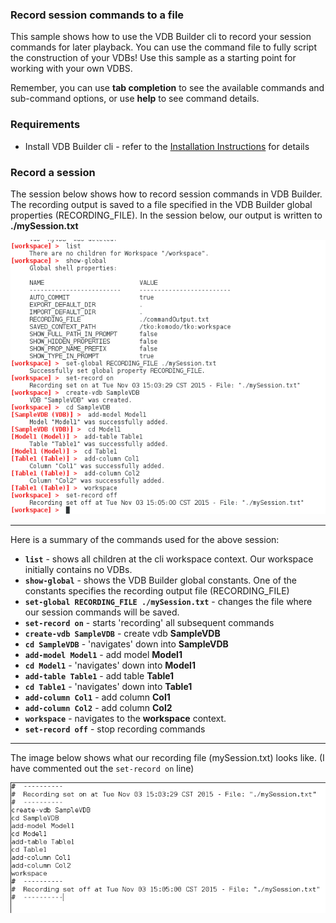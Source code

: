 ### Record session commands to a file

This sample shows how to use the VDB Builder cli to record your session commands for later playback.  You can use the command file to fully script the construction of your VDBs!  Use this sample as a starting point for working with your own VDBS.

Remember, you can use __tab completion__ to see the available commands and sub-command options, or use __help__ to see command details.


### Requirements

* Install VDB Builder cli - refer to the [Installation Instructions](install-cli.md) for details


### Record a session

The session below shows how to record session commands in VDB Builder.  The recording output is saved to a file specified in the VDB Builder global properties (RECORDING_FILE).  In the session below, our output is written to __./mySession.txt__

![Import VDB Session](img/cli-record-session.png)

---
Here is a summary of the commands used for the above session:

* __`list`__ - shows all children at the cli workspace context.  Our workspace initially contains no VDBs.
* __`show-global`__ - shows the VDB Builder global constants.  One of the constants specifies the recording output file (RECORDING_FILE)
* __`set-global RECORDING_FILE ./mySession.txt`__ - changes the file where our session commands will be saved.
* __`set-record on`__ - starts 'recording' all subsequent commands 
* __`create-vdb SampleVDB`__ - create vdb __SampleVDB__ 
* __`cd SampleVDB`__ - 'navigates' down into __SampleVDB__ 
* __`add-model Model1`__ - add model __Model1__ 
* __`cd Model1`__ - 'navigates' down into __Model1__ 
* __`add-table Table1`__ - add table __Table1__ 
* __`cd Table1`__ - 'navigates' down into __Table1__ 
* __`add-column Col1`__ - add column __Col1__ 
* __`add-column Col2`__ - add column __Col2__ 
* __`workspace`__ - navigates to the __workspace__ context.
* __`set-record off`__ - stop recording commands 

---

The image below shows what our recording file (mySession.txt) looks like.  (I have commented out the `set-record on` line)

![Command File](img/cli-record-command-file.png)

